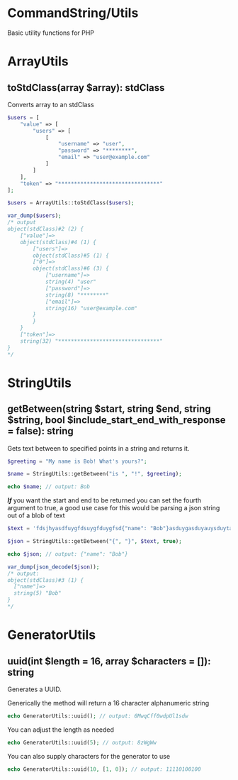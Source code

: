 

# CommandString/Utils #
Basic utility functions for PHP

# ArrayUtils #

## toStdClass(array $array): stdClass ##

Converts array to an stdClass

```php
$users = [
    "value" => [
        "users" => [
            [
                "username" => "user",
                "password" => "********",
                "email" => "user@example.com"
            ]
        ]
    ],
    "token" => "********************************"
];

$users = ArrayUtils::toStdClass($users);

var_dump($users);
/* output
object(stdClass)#2 (2) {
    ["value"]=>
    object(stdClass)#4 (1) {
        ["users"]=>
        object(stdClass)#5 (1) {
        ["0"]=>
        object(stdClass)#6 (3) {
            ["username"]=>
            string(4) "user"
            ["password"]=>
            string(8) "********"
            ["email"]=>
            string(16) "user@example.com"
        }
        }
    }
    ["token"]=>
    string(32) "********************************"
}
*/
```

# StringUtils

## getBetween(string $start, string $end, string $string, bool $include_start_end_with_response = false): string

Gets text between to specified points in a string and returns it.

```php
$greeting = "My name is Bob! What's yours?";

$name = StringUtils::getBetween("is ", "!", $greeting);

echo $name; // output: Bob
```

***If*** you want the start and end to be returned you can set the fourth argument to true, a good use case for this would be parsing a json string out of a blob of text

```php
$text = 'fdsjhyasdfuygfdsuygfduygfsd{"name": "Bob"}asduygasduyauysduytasduy?';

$json = StringUtils::getBetween("{", "}", $text, true);

echo $json; // output: {"name": "Bob"}

var_dump(json_decode($json)); 
/* output: 
object(stdClass)#3 (1) {
  ["name"]=>
  string(5) "Bob"
}
*/
```

# GeneratorUtils

## uuid(int $length = 16, array $characters = []): string

Generates a UUID.

Generically the method will return a 16 character alphanumeric string 

```php
echo GeneratorUtils::uuid(); // output: 6MwqCff0wdpUl1sdw
```

You can adjust the length as needed

```php
echo GeneratorUtils::uuid(5); // output: 8zWgWw
```

You can also supply characters for the generator to use

```php
echo GeneratorUtils::uuid(10, [1, 0]); // output: 11110100100
```